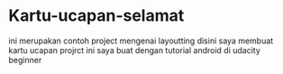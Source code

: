 # Kartu-ucapan-selamat
ini merupakan contoh project mengenai layoutting
disini saya membuat kartu ucapan projrct ini saya buat dengan tutorial android di udacity beginner
